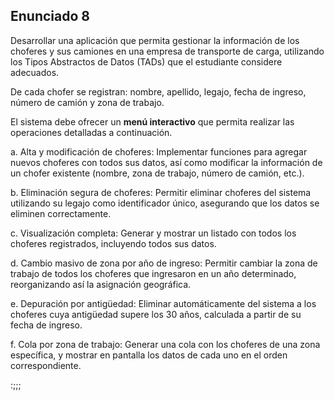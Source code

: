 ## Enunciado 8

Desarrollar una aplicación que permita gestionar la información de los choferes y sus camiones en
una empresa de transporte de carga, utilizando los Tipos Abstractos de Datos (TADs) que el
estudiante considere adecuados.

De cada chofer se registran: nombre, apellido, legajo, fecha de ingreso, número de camión y zona de trabajo.

El sistema debe ofrecer un **menú interactivo** que permita realizar las operaciones detalladas a continuación.

a. Alta y modificación de choferes:
Implementar funciones para agregar nuevos choferes con todos sus datos, así como modificar la información de un chofer existente (nombre, zona de trabajo, número de camión, etc.).

b. Eliminación segura de choferes:
Permitir eliminar choferes del sistema utilizando su legajo como identificador único, asegurando que los datos se eliminen correctamente.

c. Visualización completa:
Generar y mostrar un listado con todos los choferes registrados, incluyendo todos sus datos.

d. Cambio masivo de zona por año de ingreso:
Permitir cambiar la zona de trabajo de todos los choferes que ingresaron en un año determinado, reorganizando así la asignación geográfica.

e. Depuración por antigüedad:
Eliminar automáticamente del sistema a los choferes cuya antigüedad supere los 30 años, calculada a partir de su fecha de ingreso.

f. Cola por zona de trabajo:
Generar una cola con los choferes de una zona específica, y mostrar en pantalla los datos de cada
uno en el orden correspondiente.

:;;;